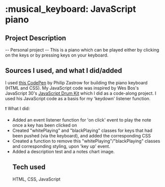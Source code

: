 <h1>:musical_keyboard: JavaScript piano</h1>

<h2>Project Description</h2>

-- Personal project --
This is a piano which can be played either by clicking on the keys or by pressing keys on your keyboard.

<h2>Sources I used, and what I did/added</h2>

I used <a href="https://codepen.io/zastrow/pen/kxdYdk">this CodePen</a> by Philip Zastrow for building the piano keyboard (HTML and CSS).
My JavaScript code was inspired by Wes Bos's JavaScript 30's <a href="https://github.com/wesbos/JavaScript30/tree/master/01%20-%20JavaScript%20Drum%20Kit">JavaScript Drum Kit</a> which I did as a code-along project. I used his JavaScript code as a basis for my 'keydown' listener function.

:exclamation: What I did:

<ul>
<li>Added an event listener function for 'on click' event to play the note once a key has been clicked on</li>
<li>Created "whitePlaying" and "blackPlaying" classes for keys that had been pushed (via the keyboard), and added the corresponding CSS</li>
<li>Created a function to remove this "whitePlaying"/"blackPlaying" classes and corresponding styling, upon 'key up' event.</li>
<li>Added a description test and a notes chart image.</li>

<h2>Tech used</h2>

HTML, CSS, JavaScript
